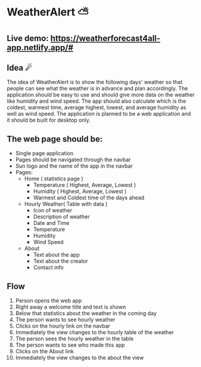 # WeatherAlert ⛅
## Live demo: https://weatherforecast4all-app.netlify.app/#

## Idea ☄
The idea of WeatherAlert is to show the following days' weather so that people can see what the weather is in advance and plan accordingly. The application should be easy to use and should give more data on the weather like humidity and wind speed. The app should also calculate which is the coldest, warmest time, average highest, lowest, and average humidity as well as wind speed. The application is planned to be a web application and it should be built for desktop only.

## The web page should be: 
* Single page application
* Pages should be navigated through the navbar
* Sun logo and the name of the app in the navbar
* Pages:
  * Home ( statistics page )
    * Temperature ( Highest, Average, Lowest )
    * Humidity ( Highest, Average, Lowest )
    * Warmest and Coldest time of the days ahead
  * Hourly Weather( Table with data )
    * Icon of weather
    * Description of weather
    * Date and Time
    * Temperature
    * Humidity
    * Wind Speed
  * About
    * Text about the app
    * Text about the creator
    * Contact info

## Flow 
1. Person opens the web app
2. Right away a welcome title and text is shown
3. Below that statistics about the weather in the coming day
4. The person wants to see hourly weather
5. Clicks on the hourly link on the navbar
6. Immediately the view changes to the hourly table of the weather
7. The person sees the hourly weather in the table 
8. The person wants to see who made this app
9. Clicks on the About link
10. Immediately the view changes to the about the view
